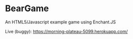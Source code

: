 BearGame
========

An HTML5/Javascript example game using Enchant.JS

Live (buggy): https://morning-plateau-5099.herokuapp.com/
